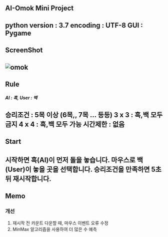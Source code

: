 ## AI-Omok Mini Project
 python version : 3.7
 encoding : UTF-8
 GUI : Pygame
------------
## ScreenShot
![omok](https://user-images.githubusercontent.com/48282708/71707199-feb57e00-2e2b-11ea-9257-977c33195025.png)
------------
## Rule
##### *AI : 흑, User : 백*
승리조건 : 5목 이상 (6목,, 7목 ... 등등)
3 x 3 : 흑,백 모두 금지
4 x 4 : 흑,백 모두 가능
시간제한 : 없음
------------
## Start
시작하면 흑(AI)이 먼저 돌을 놓습니다.
마우스로 백(User)이 놓을 곳을 선택합니다.
승리조건을 만족하면 5초 뒤 재시작합니다.
------------
## Memo
### 개선
1. 재시작 전 카운트 다운할 때, 마우스 이벤트 오류 수정
2. MinMax 알고리즘을 사용하여 더 많은 수 예측
